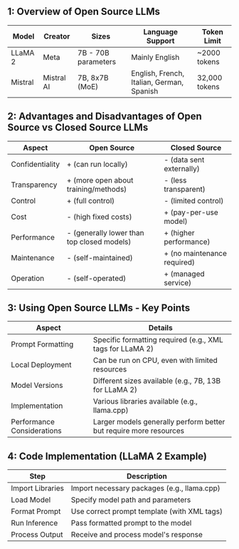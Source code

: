 ## 1: Overview of Open Source LLMs

| Model | Creator | Sizes | Language Support | Token Limit |
|-------|---------|-------|------------------|-------------|
| LLaMA 2 | Meta | 7B - 70B parameters | Mainly English | ~2000 tokens |
| Mistral | Mistral AI | 7B, 8x7B (MoE) | English, French, Italian, German, Spanish | 32,000 tokens |

## 2: Advantages and Disadvantages of Open Source vs Closed Source LLMs

| Aspect | Open Source | Closed Source |
|--------|-------------|---------------|
| Confidentiality | + (can run locally) | - (data sent externally) |
| Transparency | + (more open about training/methods) | - (less transparent) |
| Control | + (full control) | - (limited control) |
| Cost | - (high fixed costs) | + (pay-per-use model) |
| Performance | - (generally lower than top closed models) | + (higher performance) |
| Maintenance | - (self-maintained) | + (no maintenance required) |
| Operation | - (self-operated) | + (managed service) |

## 3: Using Open Source LLMs - Key Points

| Aspect | Details |
|--------|---------|
| Prompt Formatting | Specific formatting required (e.g., XML tags for LLaMA 2) |
| Local Deployment | Can be run on CPU, even with limited resources |
| Model Versions | Different sizes available (e.g., 7B, 13B for LLaMA 2) |
| Implementation | Various libraries available (e.g., llama.cpp) |
| Performance Considerations | Larger models generally perform better but require more resources |

## 4: Code Implementation (LLaMA 2 Example)

| Step | Description |
|------|-------------|
| Import Libraries | Import necessary packages (e.g., llama.cpp) |
| Load Model | Specify model path and parameters |
| Format Prompt | Use correct prompt template (with XML tags) |
| Run Inference | Pass formatted prompt to the model |
| Process Output | Receive and process model's response |
